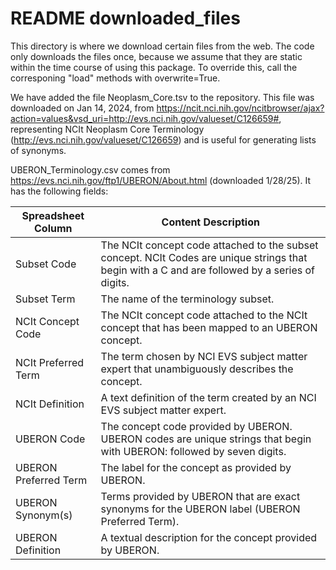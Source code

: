 # README downloaded_files
This directory is where we download certain files from the web. The code only downloads the files once, because we
assume that they are static within the time course of using this package. To override this, call the corresponing
"load" methods with overwrite=True.

We have added the file Neoplasm_Core.tsv to the repository. This file was downloaded on Jan 14, 2024, from
https://ncit.nci.nih.gov/ncitbrowser/ajax?action=values&vsd_uri=http://evs.nci.nih.gov/valueset/C126659#, representing
NCIt Neoplasm Core Terminology (http://evs.nci.nih.gov/valueset/C126659) and is useful for generating lists of synonyms.

UBERON_Terminology.csv comes from https://evs.nci.nih.gov/ftp1/UBERON/About.html (downloaded 1/28/25).  It has the following fields:

|Spreadsheet Column	| Content Description |
|-------------------|---------------------|
|Subset Code|	The NCIt concept code attached to the subset concept. NCIt Codes are unique strings that begin with a C and are followed by a series of digits.|
|Subset Term|	The name of the terminology subset.|
|NCIt Concept Code|	The NCIt concept code attached to the NCIt concept that has been mapped to an UBERON concept.|
|NCIt Preferred Term|	The term chosen by NCI EVS subject matter expert that unambiguously describes the concept.|
|NCIt Definition|	A text definition of the term created by an NCI EVS subject matter expert.|
|UBERON Code|	The concept code provided by UBERON. UBERON codes are unique strings that begin with UBERON: followed by seven digits.|
|UBERON Preferred Term|	The label for the concept as provided by UBERON.|
|UBERON Synonym(s)|	Terms provided by UBERON that are exact synonyms for the UBERON label (UBERON Preferred Term).|
|UBERON Definition|	A textual description for the concept provided by UBERON.|